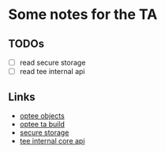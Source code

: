 # Some notes for the TA

## TODOs

- [ ] read secure storage
- [ ] read tee internal api

## Links

- [optee objects](https://optee.readthedocs.io/en/latest/general/about.html?highlight=tee-supplicant#op-tee-components)
- [optee ta build](https://optee.readthedocs.io/en/latest/building/trusted_applications.html)
- [secure storage](https://optee.readthedocs.io/en/latest/architecture/secure_storage.html)
- [tee internal core api](https://optee.readthedocs.io/en/latest/architecture/globalplatform_api.html#tee-internal-core-api)
